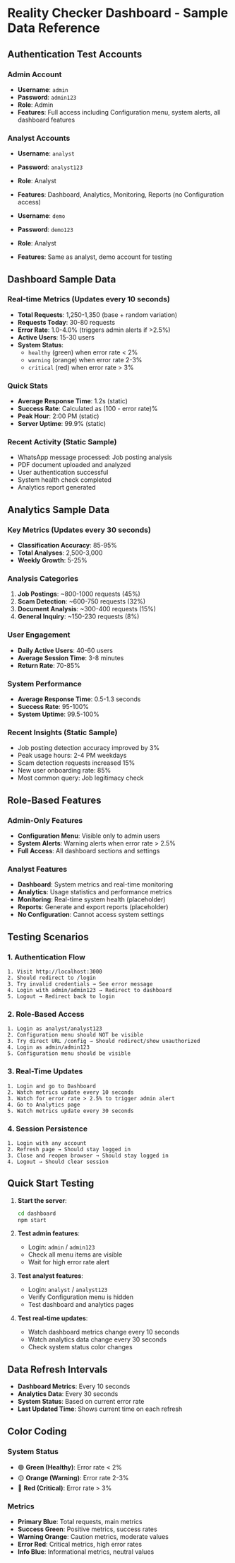 # Reality Checker Dashboard - Sample Data Reference

## Authentication Test Accounts

### Admin Account
- **Username**: `admin`
- **Password**: `admin123`
- **Role**: Admin
- **Features**: Full access including Configuration menu, system alerts, all dashboard features

### Analyst Accounts
- **Username**: `analyst`
- **Password**: `analyst123`
- **Role**: Analyst
- **Features**: Dashboard, Analytics, Monitoring, Reports (no Configuration access)

- **Username**: `demo`
- **Password**: `demo123`
- **Role**: Analyst
- **Features**: Same as analyst, demo account for testing

## Dashboard Sample Data

### Real-time Metrics (Updates every 10 seconds)
- **Total Requests**: 1,250-1,350 (base + random variation)
- **Requests Today**: 30-80 requests
- **Error Rate**: 1.0-4.0% (triggers admin alerts if >2.5%)
- **Active Users**: 15-30 users
- **System Status**: 
  - `healthy` (green) when error rate < 2%
  - `warning` (orange) when error rate 2-3%
  - `critical` (red) when error rate > 3%

### Quick Stats
- **Average Response Time**: 1.2s (static)
- **Success Rate**: Calculated as (100 - error rate)%
- **Peak Hour**: 2:00 PM (static)
- **Server Uptime**: 99.9% (static)

### Recent Activity (Static Sample)
- WhatsApp message processed: Job posting analysis
- PDF document uploaded and analyzed
- User authentication successful
- System health check completed
- Analytics report generated

## Analytics Sample Data

### Key Metrics (Updates every 30 seconds)
- **Classification Accuracy**: 85-95%
- **Total Analyses**: 2,500-3,000
- **Weekly Growth**: 5-25%

### Analysis Categories
1. **Job Postings**: ~800-1000 requests (45%)
2. **Scam Detection**: ~600-750 requests (32%)
3. **Document Analysis**: ~300-400 requests (15%)
4. **General Inquiry**: ~150-230 requests (8%)

### User Engagement
- **Daily Active Users**: 40-60 users
- **Average Session Time**: 3-8 minutes
- **Return Rate**: 70-85%

### System Performance
- **Average Response Time**: 0.5-1.3 seconds
- **Success Rate**: 95-100%
- **System Uptime**: 99.5-100%

### Recent Insights (Static Sample)
- Job posting detection accuracy improved by 3%
- Peak usage hours: 2-4 PM weekdays
- Scam detection requests increased 15%
- New user onboarding rate: 85%
- Most common query: Job legitimacy check

## Role-Based Features

### Admin-Only Features
- **Configuration Menu**: Visible only to admin users
- **System Alerts**: Warning alerts when error rate > 2.5%
- **Full Access**: All dashboard sections and settings

### Analyst Features
- **Dashboard**: System metrics and real-time monitoring
- **Analytics**: Usage statistics and performance metrics
- **Monitoring**: Real-time system health (placeholder)
- **Reports**: Generate and export reports (placeholder)
- **No Configuration**: Cannot access system settings

## Testing Scenarios

### 1. Authentication Flow
```
1. Visit http://localhost:3000
2. Should redirect to /login
3. Try invalid credentials → See error message
4. Login with admin/admin123 → Redirect to dashboard
5. Logout → Redirect back to login
```

### 2. Role-Based Access
```
1. Login as analyst/analyst123
2. Configuration menu should NOT be visible
3. Try direct URL /config → Should redirect/show unauthorized
4. Login as admin/admin123
5. Configuration menu should be visible
```

### 3. Real-Time Updates
```
1. Login and go to Dashboard
2. Watch metrics update every 10 seconds
3. Watch for error rate > 2.5% to trigger admin alert
4. Go to Analytics page
5. Watch metrics update every 30 seconds
```

### 4. Session Persistence
```
1. Login with any account
2. Refresh page → Should stay logged in
3. Close and reopen browser → Should stay logged in
4. Logout → Should clear session
```

## Quick Start Testing

1. **Start the server**:
   ```bash
   cd dashboard
   npm start
   ```

2. **Test admin features**:
   - Login: `admin` / `admin123`
   - Check all menu items are visible
   - Wait for high error rate alert

3. **Test analyst features**:
   - Login: `analyst` / `analyst123`
   - Verify Configuration menu is hidden
   - Test dashboard and analytics pages

4. **Test real-time updates**:
   - Watch dashboard metrics change every 10 seconds
   - Watch analytics data change every 30 seconds
   - Check system status color changes

## Data Refresh Intervals

- **Dashboard Metrics**: Every 10 seconds
- **Analytics Data**: Every 30 seconds
- **System Status**: Based on current error rate
- **Last Updated Time**: Shows current time on each refresh

## Color Coding

### System Status
- 🟢 **Green (Healthy)**: Error rate < 2%
- 🟡 **Orange (Warning)**: Error rate 2-3%
- 🔴 **Red (Critical)**: Error rate > 3%

### Metrics
- **Primary Blue**: Total requests, main metrics
- **Success Green**: Positive metrics, success rates
- **Warning Orange**: Caution metrics, moderate values
- **Error Red**: Critical metrics, high error rates
- **Info Blue**: Informational metrics, neutral values